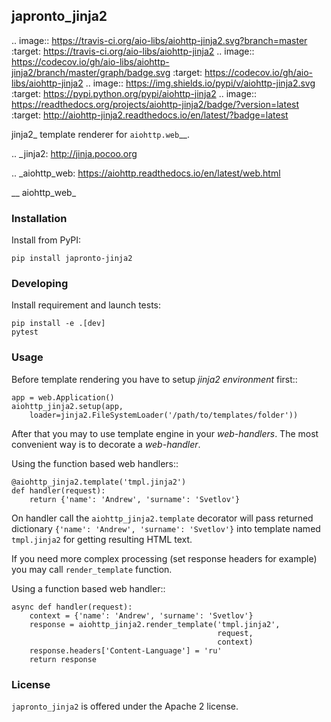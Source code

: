 ## japronto_jinja2

.. image:: https://travis-ci.org/aio-libs/aiohttp-jinja2.svg?branch=master
    :target: https://travis-ci.org/aio-libs/aiohttp-jinja2
.. image:: https://codecov.io/gh/aio-libs/aiohttp-jinja2/branch/master/graph/badge.svg
    :target: https://codecov.io/gh/aio-libs/aiohttp-jinja2
.. image:: https://img.shields.io/pypi/v/aiohttp-jinja2.svg
    :target: https://pypi.python.org/pypi/aiohttp-jinja2
.. image:: https://readthedocs.org/projects/aiohttp-jinja2/badge/?version=latest
    :target: http://aiohttp-jinja2.readthedocs.io/en/latest/?badge=latest


jinja2_ template renderer for `aiohttp.web`__.


.. _jinja2: http://jinja.pocoo.org

.. _aiohttp_web: https://aiohttp.readthedocs.io/en/latest/web.html

__ aiohttp_web_

### Installation

Install from PyPI:
```
pip install japronto-jinja2
```

### Developing

Install requirement and launch tests:
```
pip install -e .[dev]
pytest
```

### Usage

Before template rendering you have to setup *jinja2 environment* first::

    app = web.Application()
    aiohttp_jinja2.setup(app,
        loader=jinja2.FileSystemLoader('/path/to/templates/folder'))


After that you may to use template engine in your *web-handlers*. The
most convenient way is to decorate a *web-handler*.

Using the function based web handlers::

    @aiohttp_jinja2.template('tmpl.jinja2')
    def handler(request):
        return {'name': 'Andrew', 'surname': 'Svetlov'}



On handler call the ``aiohttp_jinja2.template`` decorator will pass
returned dictionary ``{'name': 'Andrew', 'surname': 'Svetlov'}`` into
template named ``tmpl.jinja2`` for getting resulting HTML text.

If you need more complex processing (set response headers for example)
you may call ``render_template`` function.

Using a function based web handler::

    async def handler(request):
        context = {'name': 'Andrew', 'surname': 'Svetlov'}
        response = aiohttp_jinja2.render_template('tmpl.jinja2',
                                                  request,
                                                  context)
        response.headers['Content-Language'] = 'ru'
        return response

### License

`japronto_jinja2` is offered under the Apache 2 license.
